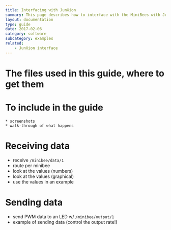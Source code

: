 ```yaml
---
title: Interfacing with JunXion
summary: This page describes how to interface with the MiniBees with JunXion
layout: documentation
type: guide
date: 2017-02-06
category: software
subcategory: examples
related:
    - JunXion interface
---
```


# The files used in this guide, where to get them

# To include in the guide
    * screenshots
    * walk-through of what happens


# Receiving data

* receive `/minibee/data/1`
* route per minibee
* look at the values (numbers)
* look at the values (graphical)
* use the values in an example

# Sending data

* send PWM data to an LED w/ `/minibee/output/1`
* example of sending data (control the output rate!)

